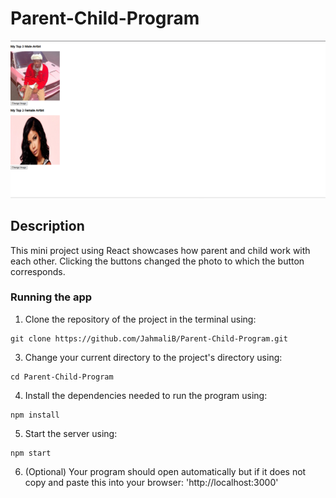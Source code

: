 # Parent-Child-Program

![Project Screenshot](Preview_SS.png)

## Description  
This mini project using React showcases how parent and child work with each other. Clicking the buttons changed the photo to which the button corresponds.

### Running the app

1. Clone the repository of the project in the terminal using:
````
git clone https://github.com/JahmaliB/Parent-Child-Program.git
````

3. Change your current directory to the project's directory using:
````
cd Parent-Child-Program
````

4. Install the dependencies needed to run the program using:
````
npm install
````

5. Start the server using:
````
npm start
````

6. (Optional) Your program should open automatically but if it does not copy and paste this into your browser:
'http://localhost:3000'
